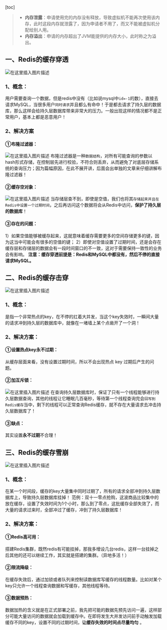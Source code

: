 [toc]





> * **内存泄露**：申请使用完的内存没有释放，导致虚拟机不能再次使用该内存，此时这段内存就泄露了，因为申请者不用了，而又不能被虚拟机分配给别人用。
> * **内存溢出**：申请的内存超出了JVM能提供的内存大小，此时称之为溢出。

## 一、Redis的缓存穿透

![在这里插入图片描述](https://img-blog.csdnimg.cn/20210126195904746.png?x-oss-process=image/watermark,type_ZmFuZ3poZW5naGVpdGk,shadow_10,text_aHR0cHM6Ly9ibG9nLmNzZG4ubmV0L3dlaXhpbl80MzgyOTQ0Mw==,size_16,color_FFFFFF,t_70)

### 1、**概念：**

用户需要查询一个数据，但是redis中没有（比如说mysql中`id=-1`的数），直接去请求MySQL，当很多用户`同时请求`并且都么有命中！于是都去请求了持久层的数据库，那么这样会给持久层数据库带来非常大的压力。一般出现这样的情况都不是正常用户，基本上都是恶意用户！

### 2、**解决方案**

#### ①**布隆过滤器：**

![在这里插入图片描述](https://img-blog.csdnimg.cn/20210126201036751.png?x-oss-process=image/watermark,type_ZmFuZ3poZW5naGVpdGk,shadow_10,text_aHR0cHM6Ly9ibG9nLmNzZG4ubmV0L3dlaXhpbl80MzgyOTQ0Mw==,size_16,color_FFFFFF,t_70)
布隆过滤器是一种`数据结构`，对所有可能查询的参数以hash形式存储，在控制层先进行校验，不符合则丢弃，从而避免了对底层存储系统的查询压力；因为篇幅原因，在此不展开讲，后面会出单独的文章来仔细讲解布隆过滤器！

#### ②**缓存空对象：**

![在这里插入图片描述](https://img-blog.csdnimg.cn/20210126200926925.png?x-oss-process=image/watermark,type_ZmFuZ3poZW5naGVpdGk,shadow_10,text_aHR0cHM6Ly9ibG9nLmNzZG4ubmV0L3dlaXhpbl80MzgyOTQ0Mw==,size_16,color_FFFFFF,t_70)
当存储层查不到，即使是空值，我们也将其`存储起来并且在Redis中设置一个过期时间`，之后再访问这个数据将会从Redis中访问，**保护了持久层的数据库**！

#### ③**存在的问题：**

1）如果空值能够被缓存起来，这就意味着缓存需要更多的空间存储更多的键，因为这当中可能会有很多的空值的键；
2）即使对空值设置了过期时间，还是会存在缓存层和存储层的数据会有一段时间窗口的不一致，这对于需要保持一致性的业务会有影响。
**注意：缓存穿透前提是：Redis和MySQL中都没有，然后不停的直接请求MySQL。**

## 二、Redis的缓存击穿

![在这里插入图片描述](https://img-blog.csdnimg.cn/20210126201412391.png?x-oss-process=image/watermark,type_ZmFuZ3poZW5naGVpdGk,shadow_10,text_aHR0cHM6Ly9ibG9nLmNzZG4ubmV0L3dlaXhpbl80MzgyOTQ0Mw==,size_16,color_FFFFFF,t_70)

### 1、**概念：**

是指一个非常热点的key，在不停的扛着大并发，当这个key失效时，一瞬间大量的请求冲到持久层的数据库中，就像在一堵墙上某个点凿开了一个洞！

### 2、**解决方案：**

#### ①**设置热点key永不过期：**

从缓存层面来看，没有设置过期时间，所以不会出现热点 key 过期后产生的问题。

#### ②**加互斥锁：**

![在这里插入图片描述](https://img-blog.csdnimg.cn/20210126201645155.png?x-oss-process=image/watermark,type_ZmFuZ3poZW5naGVpdGk,shadow_10,text_aHR0cHM6Ly9ibG9nLmNzZG4ubmV0L3dlaXhpbl80MzgyOTQ0Mw==,size_16,color_FFFFFF,t_70)
在查询持久层数据库时，保证了只有一个线程能够进行持久层数据查询，其他的线程让它睡眠几百毫秒，等待第一个线程查询完会`回写到Redis缓存`当中，剩下的线程可以正常查询Redis缓存，就不存在大量请求去冲击持久层数据库了！

#### ③**缺点：**

其实设置**永不过期**不合理！

## 三、Redis的缓存雪崩

![在这里插入图片描述](https://img-blog.csdnimg.cn/20210126201940972.png?x-oss-process=image/watermark,type_ZmFuZ3poZW5naGVpdGk,shadow_10,text_aHR0cHM6Ly9ibG9nLmNzZG4ubmV0L3dlaXhpbl80MzgyOTQ0Mw==,size_16,color_FFFFFF,t_70)

### 1、**概念：**

在某一个时间段，缓存的key大量集中同时过期了，所有的请求全部冲到持久层数据库上，导致持久层数据库挂掉！
范例：双十一零点抢购，这波商品比较集中的放在缓存，设置了失效时间为1个小时，那么到了零点，这批缓存全部失效了，而大量的请求过来时，全部冲过了缓存，冲到了持久层数据库！

### 2、**解决方案：**

#### ①**Redis高可用：**

搭建Redis集群，既然redis有可能挂掉，那我多增设几台redis，这样一台挂掉之后其他的还可以继续工作，其实就是搭建的集群。（异地多活！）

#### ②**限流降级：**

在缓存失效后，通过加锁或者队列来控制读数据库写缓存的线程数量。比如对某个key只允许一个线程查询数据和写缓存，其他线程等待。

#### ③**数据预热：**

数据加热的含义就是在正式部署之前，我先把可能的数据先预先访问一遍，这样部分可能大量访问的数据就会加载到缓存中。在即将发生大并发访问前手动触发加载缓存不同的key，设置不同的过期时间，**让缓存失效的时间点尽量均匀** 。